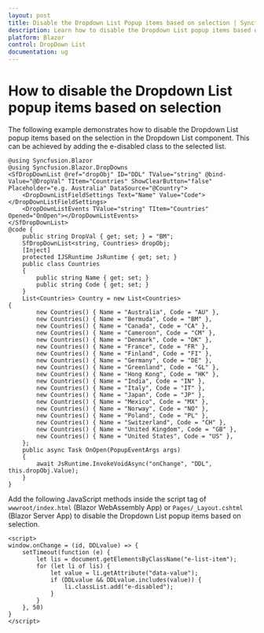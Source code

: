 ```yaml
---
layout: post
title: Disable the Dropdown List Popup items based on selection | Syncfusion
description: Learn how to disable the Dropdown List popup items based on the selection in the Syncfusion Blazor DropDown List component.
platform: Blazor
control: DropDown List
documentation: ug
---
```


# How to disable the Dropdown List popup items based on selection

The following example demonstrates how to disable the Dropdown List popup items based on the selection in the Dropdown List component. This can be achieved by adding the e-disabled class to the selected list.

```cshtml
@using Syncfusion.Blazor
@using Syncfusion.Blazor.DropDowns
<SfDropDownList @ref="dropObj" ID="DDL" TValue="string" @bind-Value="@DropVal" TItem="Countries" ShowClearButton="false" Placeholder="e.g. Australia" DataSource="@Country">
    <DropDownListFieldSettings Text="Name" Value="Code"></DropDownListFieldSettings>
    <DropDownListEvents TValue="string" TItem="Countries" Opened="OnOpen"></DropDownListEvents>
</SfDropDownList>
@code { 
    public string DropVal { get; set; } = "BM";
    SfDropDownList<string, Countries> dropObj;
    [Inject]
    protected IJSRuntime JsRuntime { get; set; }
    public class Countries
    {
        public string Name { get; set; }
        public string Code { get; set; }
    }
    List<Countries> Country = new List<Countries>
{
        new Countries() { Name = "Australia", Code = "AU" },
        new Countries() { Name = "Bermuda", Code = "BM" },
        new Countries() { Name = "Canada", Code = "CA" },
        new Countries() { Name = "Cameroon", Code = "CM" },
        new Countries() { Name = "Denmark", Code = "DK" },
        new Countries() { Name = "France", Code = "FR" },
        new Countries() { Name = "Finland", Code = "FI" },
        new Countries() { Name = "Germany", Code = "DE" },
        new Countries() { Name = "Greenland", Code = "GL" },
        new Countries() { Name = "Hong Kong", Code = "HK" },
        new Countries() { Name = "India", Code = "IN" },
        new Countries() { Name = "Italy", Code = "IT" },
        new Countries() { Name = "Japan", Code = "JP" },
        new Countries() { Name = "Mexico", Code = "MX" },
        new Countries() { Name = "Norway", Code = "NO" },
        new Countries() { Name = "Poland", Code = "PL" },
        new Countries() { Name = "Switzerland", Code = "CH" },
        new Countries() { Name = "United Kingdom", Code = "GB" },
        new Countries() { Name = "United States", Code = "US" },
    };
    public async Task OnOpen(PopupEventArgs args)
    {
        await JsRuntime.InvokeVoidAsync("onChange", "DDL", this.dropObj.Value);
    }
}
```

Add the following JavaScript methods inside the script tag of `wwwroot/index.html` (Blazor WebAssembly App) or `Pages/_Layout.cshtml` (Blazor Server App) to disable the Dropdown List popup items based on selection.

```cshtml
<script>
window.onChange = (id, DDLvalue) => {
    setTimeout(function (e) {
        let lis = document.getElementsByClassName("e-list-item");
        for (let li of lis) {
            let value = li.getAttribute("data-value");
            if (DDLvalue && DDLvalue.includes(value)) {
                li.classList.add("e-disabled");
            }
        }
    }, 50)
}
</script>
```